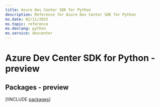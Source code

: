 ```yaml
---
title: Azure Dev Center SDK for Python
description: Reference for Azure Dev Center SDK for Python
ms.date: 02/11/2025
ms.topic: reference
ms.devlang: python
ms.service: devcenter
---
```

# Azure Dev Center SDK for Python - preview
## Packages - preview
[!INCLUDE [packages](dev-center-index.md)]